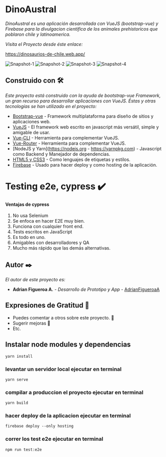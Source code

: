# DinoAustral


_DinoAustral es una aplicación desarrollada con VueJS (bootstrap-vue) y Firebase para la divulgacion cientifica de los animales prehistoricos que poblaron chile y latinoamerica._


_Visita el Proyecto desde éste enlace:_


[https://dinosaurios-de-chile.web.app/ ](https://dinosaurios-de-chile.web.app/)

![Snapshot-1](https://firebasestorage.googleapis.com/v0/b/dinosaurios-de-chile.appspot.com/o/capturas%20readme%2FScreenshot_2020-11-26%20dino.jpg?alt=media&token=2fab3fff-cf25-45a0-af88-3bd636d84d32)
![Snapshot-2](https://firebasestorage.googleapis.com/v0/b/dinosaurios-de-chile.appspot.com/o/capturas%20readme%2FScreenshot_2020-11-26%20dino.png?alt=media&token=e4cb3a1c-4a13-4d68-9595-defc96450205)
![Snapshot-3](https://firebasestorage.googleapis.com/v0/b/dinosaurios-de-chile.appspot.com/o/capturas%20readme%2FScreenshot_2020-11-26%20dino(1).png?alt=media&token=06eb6641-f2c8-4742-9b78-51619c443c19)
![Snapshot-4](https://firebasestorage.googleapis.com/v0/b/dinosaurios-de-chile.appspot.com/o/capturas%20readme%2FScreenshot_2020-11-26%20dino(3).png?alt=media&token=139fdafb-d9bc-485d-9be4-6a0458bf7f9a)

## Construido con 🛠️

_Este proyecto está construido con la ayuda de bootstrap-vue Framework, un gran recurso para desarrollar aplicaciones con VueJS. Éstas y otras tecnologías se han utilizado en el proyecto:_

* [Bootstrap-vue](https://bootstrap-vue.org) - Framework multiplataforma para diseño de sitios y aplicaciones web.
* [VueJS](https://vuejs.org) - El framework web escrito en javascript más versátil, simple y amigable de usar.
* [Vue-CLI](https://cli.vuejs.org) - Herramienta para complementar VueJS.
* [Vue-Router](https://router.vuejs.org) - Herramienta para complementar VueJS.
* [NodeJS y Yarn](https://nodejs.org - https://yarnpkg.com) - Javascript como Backend y Manejador de dependencias.
* [HTML5 y CSS3](https://www.w3.org) - Como lenguajes de etiquetas y estilos.
* [Firebase](https://firebase.google.com) - Usado para hacer deploy y como hosting de la aplicación.


# Testing e2e, **cypress** ✔️

#### Ventajas de cypress
1. No usa Selenium
2. Se enfoca en hacer E2E muy bien.
3. Funciona con cualquier front end.
4. Tests escritos en JavaScript
5. Es todo en uno.
6. Amigables con desarrolladores y QA
7. Mucho más rápido que las demás alternativas.

## Autor ✒️

_El autor de este proyecto es:_

* **Adrian Figueroa A.** - *Desarrollo de Prototipo y App* - [AdrianFigueroaA](https://github.com/AdrianFigueroaA)


## Expresiones de Gratitud 🎁

* Puedes comentar a otros sobre este proyecto. 📢
* Sugerir mejoras 📢
* Etc.



## Instalar node modules y dependencias
```
yarn install
```

###  levantar un servidor local ejecutar en terminal
```
yarn serve
```

###  compilar a produccion el proyecto ejecutar en terminal
```
yarn build
```


###  hacer deploy de la aplicacion ejecutar en terminal
```
firebase deploy --only hosting
```
###  correr los test e2e  ejecutar en terminal
```
npm run test:e2e
```

